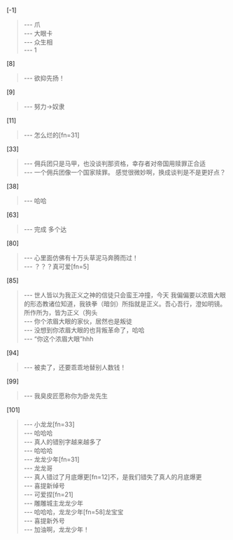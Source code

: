 
[-1] 
>--- 爪<br>
>--- 大眼卡<br>
>--- 众生相<br>
>--- 1<br>

[8] 
>--- 欲抑先扬！<br>

[9] 
>--- 努力->奴隶<br>

[11] 
>--- 怎么烂的[fn=31]<br>

[33] 
>--- 佣兵团只是马甲，也没谈判那资格，幸存者对帝国用赎罪正合适<br>
>--- 一个佣兵团像一个国家赎罪。
感觉很微妙啊，换成谈判是不是更好点？<br>

[38] 
>--- 哈哈<br>

[63] 
>--- 完成
多个达<br>

[80] 
>--- 心里面仿佛有十万头草泥马奔腾而过！<br>
>--- ？？？真可爱[fn=5]<br>

[85] 
>--- 世人皆以为我正义之神的信徒只会蛮王冲撞，今天 我偏偏要以浓眉大眼的形态教诸位知道，我铁拳（暗剑）所指就是正义。吾心吾行，澄如明镜。所作所为，皆为正义（狗头<br>
>--- 你个浓眉大眼的家伙，居然也是叛徒<br>
>--- 没想到你浓眉大眼的也背叛革命了，哈哈<br>
>--- “你这个浓眉大眼”hhh<br>

[94] 
>--- 被卖了，还要乖乖地替别人数钱！<br>

[99] 
>--- 我臭皮匠愿称你为卧龙先生<br>

[101] 
>--- 小龙龙[fn=33]<br>
>--- 哈哈哈<br>
>--- 真人的错别字越来越多了<br>
>--- 哈哈哈<br>
>--- 龙龙少年[fn=31]<br>
>--- 龙龙哥<br>
>--- 真人错过了月底爆更[fn=12]不，是我们错失了真人的月底爆更<br>
>--- 喜提新绰号<br>
>--- 可爱捏[fn=21]<br>
>--- 雕雕城主龙龙少年<br>
>--- 哈哈哈，龙龙少年[fn=58]龙宝宝<br>
>--- 喜提新外号<br>
>--- 加油啊，龙龙少年！<br>
